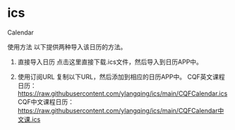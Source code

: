 # ics
Calendar

使用方法
以下提供两种导入该日历的方法。

1. 直接导入日历
点击这里直接下载.ics文件，然后导入到日历APP中。

2. 使用订阅URL
复制以下URL，然后添加到相应的日历APP中。
CQF英文课程日历：https://raw.githubusercontent.com/ylangqing/ics/main/CQFCalendar.ics
CQF中文课程日历：https://raw.githubusercontent.com/ylangqing/ics/main/CQFCalendar中文课.ics
